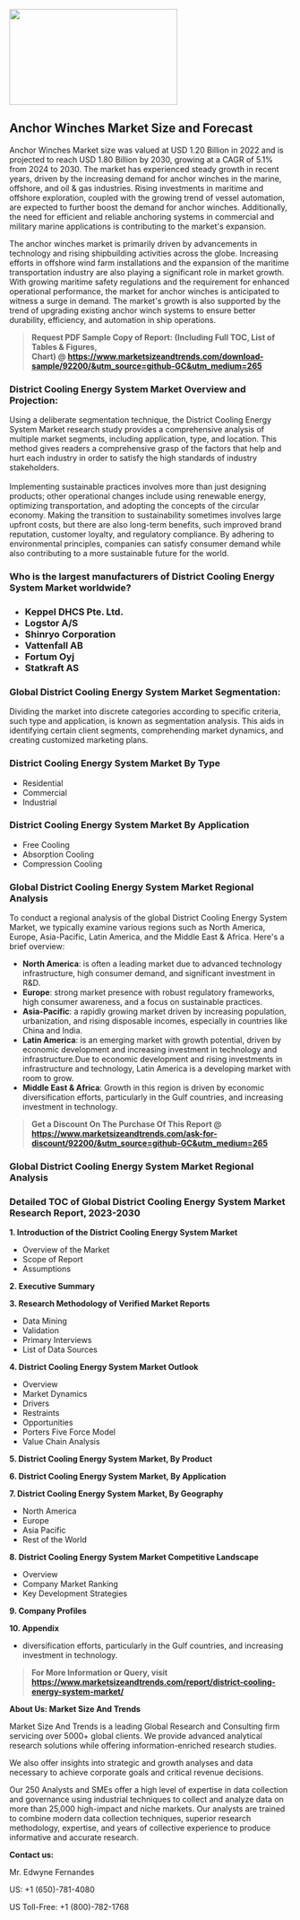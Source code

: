 <p><img class="alignnone size-medium wp-image-20088" src="https://ffe5etoiles.com/wp-content/uploads/2024/12/MST1-300x171.png" alt="" width="300" height="171" /></p><h2>Anchor Winches Market Size and Forecast</h2><p>Anchor Winches Market size was valued at USD 1.20 Billion in 2022 and is projected to reach USD 1.80 Billion by 2030, growing at a CAGR of 5.1% from 2024 to 2030. The market has experienced steady growth in recent years, driven by the increasing demand for anchor winches in the marine, offshore, and oil & gas industries. Rising investments in maritime and offshore exploration, coupled with the growing trend of vessel automation, are expected to further boost the demand for anchor winches. Additionally, the need for efficient and reliable anchoring systems in commercial and military marine applications is contributing to the market's expansion.</p><p>The anchor winches market is primarily driven by advancements in technology and rising shipbuilding activities across the globe. Increasing efforts in offshore wind farm installations and the expansion of the maritime transportation industry are also playing a significant role in market growth. With growing maritime safety regulations and the requirement for enhanced operational performance, the market for anchor winches is anticipated to witness a surge in demand. The market's growth is also supported by the trend of upgrading existing anchor winch systems to ensure better durability, efficiency, and automation in ship operations.</p></p><blockquote id="" class=""><strong>Request PDF Sample Copy of Report: (Including Full TOC, List of Tables &amp; Figures, Chart)&nbsp;@&nbsp;<strong><a href="https://www.marketsizeandtrends.com/download-sample/92200/&utm_source=github-GC&utm_medium=265" target="_blank">https://www.marketsizeandtrends.com/download-sample/92200/&utm_source=github-GC&utm_medium=265</a></strong></strong></blockquote><h3 id="" class="">District Cooling Energy System Market&nbsp;Overview and Projection:</h3><p id="" class="">Using a deliberate segmentation technique, the District Cooling Energy System Market research study provides a comprehensive analysis of multiple market segments, including application, type, and location. This method gives readers a comprehensive grasp of the factors that help and hurt each industry in order to satisfy the high standards of industry stakeholders. <br /> <br />Implementing sustainable practices involves more than just designing products; other operational changes include using renewable energy, optimizing transportation, and adopting the concepts of the circular economy. Making the transition to sustainability sometimes involves large upfront costs, but there are also long-term benefits, such improved brand reputation, customer loyalty, and regulatory compliance. By adhering to environmental principles, companies can satisfy consumer demand while also contributing to a more sustainable future for the world.</p><h3 id="" class="">Who is the largest manufacturers of&nbsp;District Cooling Energy System Market worldwide?</h3><h3 class=""><p><ul><li>Keppel DHCS Pte. Ltd. </li><li> Logstor A/S </li><li> Shinryo Corporation </li><li> Vattenfall AB </li><li> Fortum Oyj </li><li> Statkraft AS</li></ul></p></h3><h3 id="" class="">Global&nbsp;District Cooling Energy System Market Segmentation:</h3><p id="" class="">Dividing the market into discrete categories according to specific criteria, such type and application, is known as segmentation analysis. This aids in identifying certain client segments, comprehending market dynamics, and creating customized marketing plans.</p><h3 id="" class="">District Cooling Energy System Market&nbsp;By Type</h3><p><p><ul><li>Residential </li><li> Commercial </li><li> Industrial</p></li></ul></p></p><h3 id="" class="">District Cooling Energy System Market&nbsp;By Application</h3><p class=""><p><ul><li>Free Cooling </li><li> Absorption Cooling </li><li> Compression Cooling</li></ul></p></p><h3 id="" class="">Global District Cooling Energy System Market Regional Analysis</h3><p id="" class="">To conduct a regional analysis of the global District Cooling Energy System Market, we typically examine various regions such as North America, Europe, Asia-Pacific, Latin America, and the Middle East &amp; Africa. Here's a brief overview:</p><ul><li><strong>North America</strong>: is often a leading market due to advanced technology infrastructure, high consumer demand, and significant investment in R&amp;D.</li><li><strong>Europe</strong>: strong market presence with robust regulatory frameworks, high consumer awareness, and a focus on sustainable practices.</li><li><strong>Asia-Pacific</strong>: a rapidly growing market driven by increasing population, urbanization, and rising disposable incomes, especially in countries like China and India.</li><li><strong>Latin America</strong>: is an emerging market with growth potential, driven by economic development and increasing investment in technology and infrastructure.Due to economic development and rising investments in infrastructure and technology, Latin America is a developing market with room to grow.</li><li><strong>Middle East &amp; Africa</strong>: Growth in this region is driven by economic diversification efforts, particularly in the Gulf countries, and increasing investment in technology.</li></ul><blockquote id="" class=""><strong>Get a Discount On The Purchase Of This Report @ <strong><a href="https://www.marketsizeandtrends.com/ask-for-discount/92200/&utm_source=github-GC&utm_medium=265" target="_blank">https://www.marketsizeandtrends.com/ask-for-discount/92200/&utm_source=github-GC&utm_medium=265</a></strong></strong></blockquote><h3 id="" class="">Global District Cooling Energy System Market Regional Analysis</h3><h3 id="" class="">Detailed TOC of Global District Cooling Energy System Market Research Report, 2023-2030</h3><p id="" class=""><strong>1. Introduction of the District Cooling Energy System Market</strong></p><ul><li>Overview of the Market</li><li>Scope of Report</li><li>Assumptions</li></ul><p id="" class=""><strong>2. Executive Summary</strong></p><p id="" class=""><strong>3. Research Methodology of Verified Market Reports</strong></p><ul><li>Data Mining</li><li>Validation</li><li>Primary Interviews</li><li>List of Data Sources</li></ul><p id="" class=""><strong>4. District Cooling Energy System Market Outlook</strong></p><ul><li>Overview</li><li>Market Dynamics</li><li>Drivers</li><li>Restraints</li><li>Opportunities</li><li>Porters Five Force Model</li><li>Value Chain Analysis</li></ul><p id="" class=""><strong>5. District Cooling Energy System Market, By Product</strong></p><p id="" class=""><strong>6. District Cooling Energy System Market, By Application</strong></p><p id="" class=""><strong>7. District Cooling Energy System Market, By Geography</strong></p><ul><li>North America</li><li>Europe</li><li>Asia Pacific</li><li>Rest of the World</li></ul><p id="" class=""><strong>8. District Cooling Energy System Market Competitive Landscape</strong></p><ul><li>Overview</li><li>Company Market Ranking</li><li>Key Development Strategies</li></ul><p id="" class=""><strong>9. Company Profiles</strong></p><p id="" class=""><strong>10. Appendix</strong></p><ul><li>diversification efforts, particularly in the Gulf countries, and increasing investment in technology.</li></ul><blockquote id="" class=""><strong>For More Information or Query, visit <strong><strong><a href="https://www.marketsizeandtrends.com/report/district-cooling-energy-system-market/" target="_blank">https://www.marketsizeandtrends.com/report/district-cooling-energy-system-market/</a></strong></strong></strong></blockquote><p id="" class=""><strong>About Us: Market Size And Trends</strong></p><p id="" class="">Market Size And Trends is a leading Global Research and Consulting firm servicing over 5000+ global clients. We provide advanced analytical research solutions while offering information-enriched research studies.</p><p id="" class="">We also offer insights into strategic and growth analyses and data necessary to achieve corporate goals and critical revenue decisions.</p><p id="" class="">Our 250 Analysts and SMEs offer a high level of expertise in data collection and governance using industrial techniques to collect and analyze data on more than 25,000 high-impact and niche markets. Our analysts are trained to combine modern data collection techniques, superior research methodology, expertise, and years of collective experience to produce informative and accurate research.</p><p id="" class=""><strong>Contact us:</strong></p><p id="" class="">Mr. Edwyne Fernandes</p><p id="" class="">US: +1 (650)-781-4080</p><p id="" class="">US Toll-Free: +1 (800)-782-1768</p>
